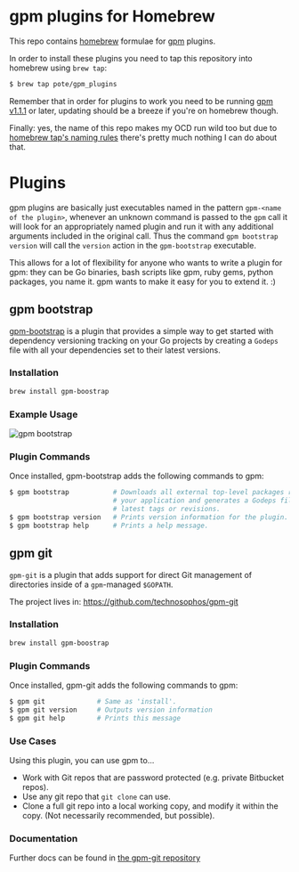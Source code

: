 # gpm plugins for Homebrew

This repo contains [homebrew](http//brew.sh) formulae for [gpm](http://github.com/pote/gpm) plugins.

In order to install these plugins you need to tap this repository into homebrew using `brew tap`:

```bash
$ brew tap pote/gpm_plugins
```

Remember that in order for plugins to work you need to be running [gpm v1.1.1](https://github.com/pote/gpm/releases/tag/v1.1.1) or later, updating should be a breeze if you're on homebrew though.

Finally: yes, the name of this repo  makes my OCD run wild too but due to [homebrew tap's naming rules](https://github.com/Homebrew/homebrew/wiki/brew-tap#naming-conventions-and-limitations) there's pretty much nothing I can do about that.

# Plugins

gpm plugins are basically just executables named in the pattern `gpm-<name of the plugin>`, whenever an unknown command is passed to the `gpm` call it will look for an appropriately named plugin and run it with any additional arguments included in the original call. Thus the command `gpm bootstrap version` will call the `version` action in the `gpm-bootstrap` executable.

This allows for a lot of flexibility for anyone who wants to write a plugin for gpm: they can be Go binaries, bash scripts like gpm, ruby gems, python packages, you name it. gpm wants to make it easy for you to extend it. :)

## gpm bootstrap

[gpm-bootstrap](https://github.com/pote/gpm-bootstrap) is a plugin that provides a simple way to get started with dependency versioning tracking on your Go projects by creating a `Godeps` file with all your dependencies set to their latest versions.

### Installation

```bash
brew install gpm-boostrap
```

### Example Usage
![gpm bootstrap](https://raw.github.com/pote/gpm-bootstrap/master/gpm_bootstrap.gif)

### Plugin Commands

Once installed, gpm-bootstrap adds the following commands to gpm:

```bash
$ gpm bootstrap           # Downloads all external top-level packages required by
                          # your application and generates a Godeps file with their
                          # latest tags or revisions.
$ gpm bootstrap version   # Prints version information for the plugin.
$ gpm bootstrap help      # Prints a help message.
```

## gpm git

`gpm-git` is a plugin that adds support for direct Git management of
directories inside of a `gpm`-managed `$GOPATH`.

The project lives in: https://github.com/technosophos/gpm-git

### Installation

```bash
brew install gpm-boostrap
```

### Plugin Commands

Once installed, gpm-git adds the following commands to gpm:

```bash
$ gpm git             # Same as 'install'.
$ gpm git version     # Outputs version information
$ gpm git help        # Prints this message
```

### Use Cases

Using this plugin, you can use gpm to...

* Work with Git repos that are password protected (e.g. private
  Bitbucket repos).
* Use any git repo that `git clone` can use.
* Clone a full git repo into a local working copy, and modify it within
  the copy. (Not necessarily recommended, but possible).

### Documentation

Further docs can be found in [the gpm-git repository](https://github.com/technosophos/gpm-git)
